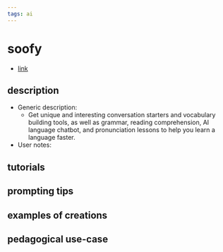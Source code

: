 ```yaml
---
tags: ai 
---
```



# soofy


* [link](https://soofy.io/index/ref?&r=1677530307487x221487952293727200)

## description
* Generic description: 
    * Get unique and interesting conversation starters and vocabulary building tools, as well as grammar, reading comprehension, AI language chatbot, and pronunciation lessons to help you learn a language faster.
* User notes:

## tutorials

## prompting tips

## examples of creations 

## pedagogical use-case 